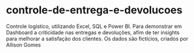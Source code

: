# controle-de-entrega-e-devolucoes
Controle logístico, utilizando Excel, SQL e Power BI. Para demonstrar em Dashboard a criticidade nas entregas e devoluções, afim de ter insights para melhorar a satisfação dos clientes. Os dados são fictícios, criados por Allison Gomes
